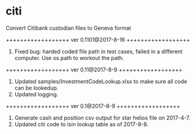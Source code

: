 # citi
Convert Citibank custodian files to Geneva format

++++++++++++++++++
ver 0.1101@2017-8-16
++++++++++++++++++
1. Fixed bug: harded coded file path in test cases, failed in a different computer. Use os.path to workout the path.



++++++++++++++++++
ver 0.11@2017-8-9
++++++++++++++++++
1. Updated samples/InvestmentCodeLookup.xlsx to make sure all code can be lookedup.
2. Updated logging.



++++++++++++++++++
ver 0.1@2017-8-9
++++++++++++++++++
1. Generate cash and position csv output for star helios file on 2017-4-7.
2. Updated citi code to isin lookup table as of 2017-8-8.